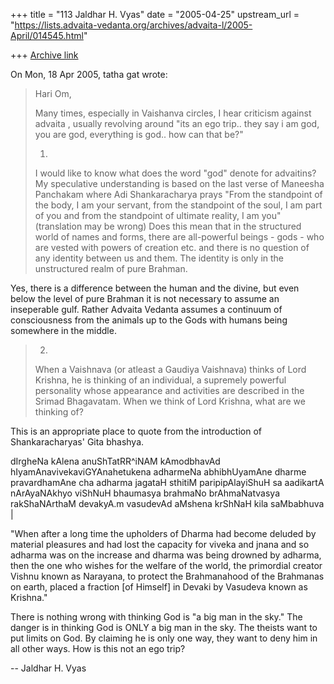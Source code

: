 +++
title = "113 Jaldhar H. Vyas"
date = "2005-04-25"
upstream_url = "https://lists.advaita-vedanta.org/archives/advaita-l/2005-April/014545.html"

+++
[Archive link](https://lists.advaita-vedanta.org/archives/advaita-l/2005-April/014545.html)

On Mon, 18 Apr 2005, tatha gat wrote:

> Hari Om,
>
> Many times, especially in Vaishanva circles, I hear
> criticism against advaita , usually revolving around
> "its an ego trip.. they say i am god, you are god,
> everything is god.. how can that be?"
>
> 1)
> I would like to know what does the word "god" denote
> for advaitins? My speculative understanding is based
> on the last verse of Maneesha Panchakam where Adi
> Shankaracharya  prays "From the standpoint of the
> body, I am your servant, from the standpoint of the
> soul, I am part of you and from the standpoint of
> ultimate reality, I am you" (translation may be wrong)
> Does this mean that in the structured world of names
> and forms, there are all-powerful beings - gods - who
> are vested with powers of creation etc. and there is
> no question of any identity between us and them. The
> identity is only in the unstructured realm of pure
> Brahman.
>

Yes, there is a difference between the human and the divine, but even
below the level of pure Brahman it is not necessary to assume an
inseperable gulf.  Rather Advaita Vedanta assumes a continuum of
consciousness from the animals up to the Gods with humans being somewhere
in the middle.

> 2)
> When a Vaishnava (or atleast a Gaudiya Vaishnava)
> thinks of Lord Krishna, he is thinking of an
> individual, a supremely powerful personality whose
> appearance and activities are described in the Srimad
> Bhagavatam. When we think of Lord Krishna, what are we
> thinking of?
>

This is an appropriate place to quote from the introduction of
Shankaracharyas' Gita bhashya.

dIrgheNa kAlena anuShTatRR^iNAM kAmodbhavAd hIyamAnavivekaviGYAnahetukena
adharmeNa abhibhUyamAne dharme pravardhamAne cha adharma jagataH sthitiM
paripipAlayiShuH sa aadikartA nArAyaNAkhyo viShNuH bhaumasya brahmaNo
brAhmaNatvasya rakShaNArthaM devakyA.m vasudevAd aMshena krShNaH kila saMbabhuva |

"When after a long time the upholders of Dharma had become deluded by
material pleasures and had lost the capacity for viveka and jnana and so adharma
was on the increase and dharma was being drowned by adharma, then the one
who wishes for the welfare of the world, the primordial creator Vishnu
known as Narayana, to protect the Brahmanahood of the Brahmanas on earth,
placed a fraction [of Himself] in Devaki by Vasudeva known as Krishna."

There is nothing wrong with thinking God is "a big man in the sky."  The
danger is in thinking God is ONLY a big man in the sky.  The theists want
to put limits on God.  By claiming he is only one way, they want to deny
him in all other ways.  How is this not an ego trip?

-- 
Jaldhar H. Vyas <jaldhar at braincells.com>

